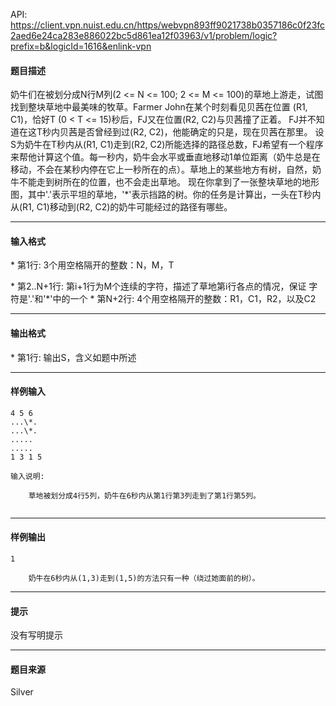API: https://client.vpn.nuist.edu.cn/https/webvpn893ff9021738b0357186c0f23fc2aed6e24ca283e886022bc5d861ea12f03963/v1/problem/logic?prefix=b&logicId=1616&enlink-vpn

#### 题目描述

奶牛们在被划分成N行M列(2 <= N <= 100; 2 <= M <= 100)的草地上游走，试图找到整块草地中最美味的牧草。Farmer John在某个时刻看见贝茜在位置 (R1, C1)，恰好T (0 < T <= 15)秒后，FJ又在位置(R2, C2)与贝茜撞了正着。 FJ并不知道在这T秒内贝茜是否曾经到过(R2, C2)，他能确定的只是，现在贝茜在那里。 设S为奶牛在T秒内从(R1, C1)走到(R2, C2)所能选择的路径总数，FJ希望有一个程序来帮他计算这个值。每一秒内，奶牛会水平或垂直地移动1单位距离（奶牛总是在移动，不会在某秒内停在它上一秒所在的点）。草地上的某些地方有树，自然，奶牛不能走到树所在的位置，也不会走出草地。 现在你拿到了一张整块草地的地形图，其中'.'表示平坦的草地，'\*'表示挡路的树。你的任务是计算出，一头在T秒内从(R1, C1)移动到(R2, C2)的奶牛可能经过的路径有哪些。

---

#### 输入格式

\* 第1行: 3个用空格隔开的整数：N，M，T

\* 第2..N+1行: 第i+1行为M个连续的字符，描述了草地第i行各点的情况，保证 字符是'.'和'\*'中的一个 \* 第N+2行: 4个用空格隔开的整数：R1，C1，R2，以及C2

---

#### 输出格式

\* 第1行: 输出S，含义如题中所述

---

#### 样例输入
```
4 5 6
...\*.
...\*.
.....
.....
1 3 1 5

输入说明:

    草地被划分成4行5列，奶牛在6秒内从第1行第3列走到了第1行第5列。


```

---

#### 样例输出
```
1

    奶牛在6秒内从(1,3)走到(1,5)的方法只有一种（绕过她面前的树）。

```

---

#### 提示

没有写明提示

---

#### 题目来源

Silver